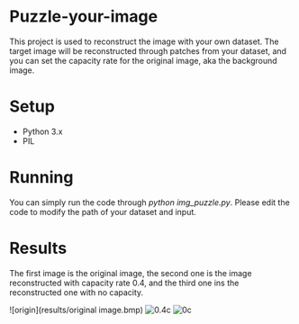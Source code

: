 # Puzzle-your-image
This project is used to reconstruct the image with your own dataset. The target image will be reconstructed through patches from your dataset, and you can set the capacity rate for the original image, aka the background image.

# Setup
* Python 3.x
* PIL

# Running
 You can simply run the code through *python img_puzzle.py*. Please edit the code to modify the path of your dataset and input.
 
# Results
 The first image is the original image, the second one is the image reconstructed with capacity rate 0.4, and the third one ins the reconstructed one with no capacity.
 
 ![origin](results/original image.bmp)
 ![0.4c](results/puzzle_with_alpha0.4.bmp)
 ![0c](results/puzzled_with_alpha0.bmp)
